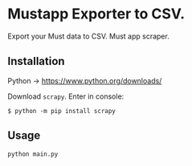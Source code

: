 # Mustapp Exporter to CSV.

Export your Must data to CSV. Must app scraper.

## Installation

Python -> https://www.python.org/downloads/

Download `scrapy`. Enter in console:
```
$ python -m pip install scrapy
```

## Usage

```
python main.py
```
